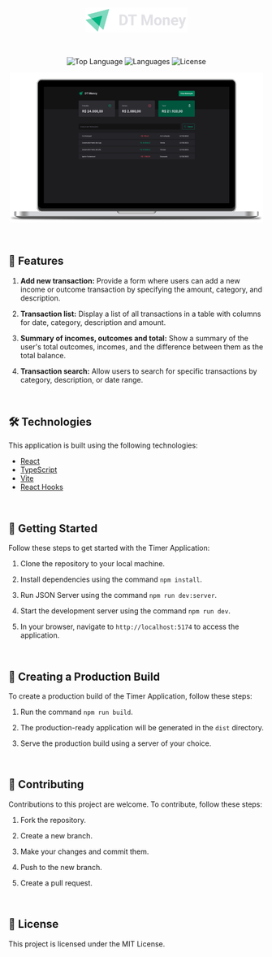 <br>

<p align="center">
 <img src="./src/assets/logo.svg" alt="Timer Application Logo" width="200">
</p>

<br>

<p align="center">
  <img alt="Top Language" src="https://img.shields.io/github/languages/top/yuriqpaiva/dt-money?color=blue"/>
  <img alt="Languages" src="https://img.shields.io/github/languages/count/yuriqpaiva/dt-money?color=violet"/>
  <img alt="License" src="https://img.shields.io/github/license/yuriqpaiva/dt-money?color=red"/>
</p>

<p align="center">
  <img src="preview.png" alt="Timer Application Screenshot" width="500">
</p>

<br>

## 🚀 Features

1. **Add new transaction:** Provide a form where users can add a new income or outcome transaction by specifying the amount, category, and description.

2. **Transaction list:** Display a list of all transactions in a table with columns for date, category, description and amount.

3. **Summary of incomes, outcomes and total:** Show a summary of the user's total outcomes, incomes, and the difference between them as the total balance.

4. **Transaction search:** Allow users to search for specific transactions by category, description, or date range.

<br>

## 🛠️ Technologies

This application is built using the following technologies:

- [React](https://reactjs.org/)
- [TypeScript](https://www.typescriptlang.org/)
- [Vite](https://vitejs.dev/)
- [React Hooks](https://reactjs.org/docs/hooks-intro.html)


<br>

## 🚀 Getting Started

Follow these steps to get started with the Timer Application:

1. Clone the repository to your local machine.

2. Install dependencies using the command `npm install`.

3. Run JSON Server using the command `npm run dev:server`.

4. Start the development server using the command `npm run dev`.

5. In your browser, navigate to `http://localhost:5174` to access the application.

<br>

## 🚀 Creating a Production Build

To create a production build of the Timer Application, follow these steps:

1. Run the command `npm run build`.

2. The production-ready application will be generated in the `dist` directory.

3. Serve the production build using a server of your choice.


<br>

## 🤝 Contributing

Contributions to this project are welcome. To contribute, follow these steps:

1. Fork the repository.

2. Create a new branch.

3. Make your changes and commit them.

4. Push to the new branch.

5. Create a pull request.


<br>

## 📝 License

This project is licensed under the MIT License.